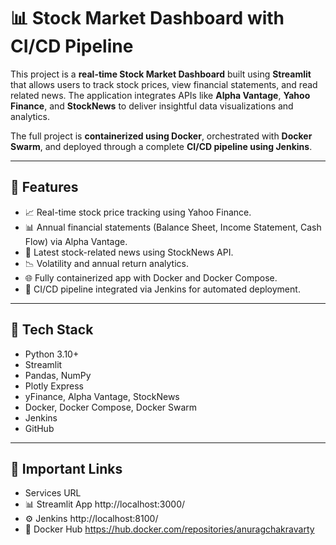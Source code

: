 # 📊 Stock Market Dashboard with CI/CD Pipeline

This project is a **real-time Stock Market Dashboard** built using **Streamlit** that allows users to track stock prices, view financial statements, and read related news. The application integrates APIs like **Alpha Vantage**, **Yahoo Finance**, and **StockNews** to deliver insightful data visualizations and analytics.

The full project is **containerized using Docker**, orchestrated with **Docker Swarm**, and deployed through a complete **CI/CD pipeline using Jenkins**.

---

## 🚀 Features

- 📈 Real-time stock price tracking using Yahoo Finance.
- 📊 Annual financial statements (Balance Sheet, Income Statement, Cash Flow) via Alpha Vantage.
- 📰 Latest stock-related news using StockNews API.
- 📉 Volatility and annual return analytics.
- 🌐 Fully containerized app with Docker and Docker Compose.
- 🔁 CI/CD pipeline integrated via Jenkins for automated deployment.

---

## 🔧 Tech Stack

- Python 3.10+
- Streamlit
- Pandas, NumPy
- Plotly Express
- yFinance, Alpha Vantage, StockNews
- Docker, Docker Compose, Docker Swarm
- Jenkins
- GitHub

---

## 🔗 Important Links

- Services                     URL
- 📊 Streamlit App    http://localhost:3000/
- ⚙️ Jenkins	        http://localhost:8100/
- 🐳 Docker Hub       https://hub.docker.com/repositories/anuragchakravarty